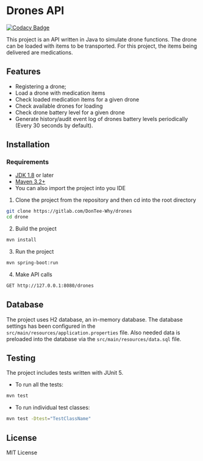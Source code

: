 # Drones API

[![Codacy Badge](https://app.codacy.com/project/badge/Grade/b0df6f805e4d49d5a5409cb02b1a711f)](https://www.codacy.com/gh/DonTee-Why/drones/dashboard?utm_source=github.com&amp;utm_medium=referral&amp;utm_content=DonTee-Why/drones&amp;utm_campaign=Badge_Grade)

This project is an API written in Java to simulate drone functions. The drone can be loaded with items to be transported. For this project, the items being delivered are medications.

## Features

- Registering a drone;
- Load a drone with medication items
- Check loaded medication items for a given drone
- Check available drones for loading
- Check drone battery level for a given drone
- Generate history/audit event log of drones battery levels periodically (Every 30 seconds by default).

## Installation

### Requirements

- [JDK 1.8](https://www.oracle.com/java/technologies/downloads) or later
- [Maven 3.2+](https://maven.apache.org/download.cgi)
- You can also import the project into you IDE

1. Clone the project from the repository and then cd into the root directory

```sh
git clone https://gitlab.com/DonTee-Why/drones
cd drone
```

2. Build the project

```sh
mvn install
```

3. Run the project

```sh
mvn spring-boot:run
```

4. Make API calls 

```sh
GET http://127.0.0.1:8080/drones
```

## Database

The project uses H2 database, an in-memory database. The database settings has been configured in the `src/main/resources/application.properties` file. Also needed data is preloaded into the database via the `src/main/resources/data.sql` file.

## Testing

The project includes tests written with JUnit 5.

- To run all the tests:

```sh
mvn test
```

- To run individual test classes:

```sh
mvn test -Dtest="TestClassName"
```

## License

MIT License
